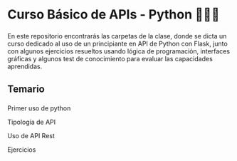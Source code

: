 <h1 align="left">Curso Básico de APIs - Python 🐍🚀✨</h1>

###

<p align="left">En este repositorio encontrarás las carpetas de la clase, donde se dicta un curso dedicado al uso de un principiante en API de Python con Flask, junto con algunos ejercicios resueltos usando lógica de programación, interfaces gráficas y algunos test de conocimiento para evaluar las capacidades aprendidas.</p>

###

<h2 align="left">Temario</h2>

###

<p align="left">Primer uso de python</p>
<p align="left">Tipología de API</p>
<p align="left">Uso de API Rest</p>
<p align="left">Ejercicios</p>
<p align="left"> </p>

###

